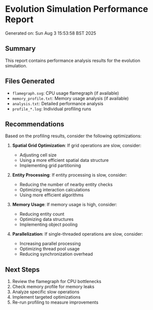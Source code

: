 # Evolution Simulation Performance Report

Generated on: Sun Aug  3 15:53:58 BST 2025

## Summary

This report contains performance analysis results for the evolution simulation.

## Files Generated

- `flamegraph.svg`: CPU usage flamegraph (if available)
- `memory_profile.txt`: Memory usage analysis (if available)
- `analysis.txt`: Detailed performance analysis
- `profile_*.log`: Individual profiling runs

## Recommendations

Based on the profiling results, consider the following optimizations:

1. **Spatial Grid Optimization**: If grid operations are slow, consider:
   - Adjusting cell size
   - Using a more efficient spatial data structure
   - Implementing grid partitioning

2. **Entity Processing**: If entity processing is slow, consider:
   - Reducing the number of nearby entity checks
   - Optimizing interaction calculations
   - Using more efficient algorithms

3. **Memory Usage**: If memory usage is high, consider:
   - Reducing entity count
   - Optimizing data structures
   - Implementing object pooling

4. **Parallelization**: If single-threaded operations are slow, consider:
   - Increasing parallel processing
   - Optimizing thread pool usage
   - Reducing synchronization overhead

## Next Steps

1. Review the flamegraph for CPU bottlenecks
2. Check memory profile for memory leaks
3. Analyze specific slow operations
4. Implement targeted optimizations
5. Re-run profiling to measure improvements

